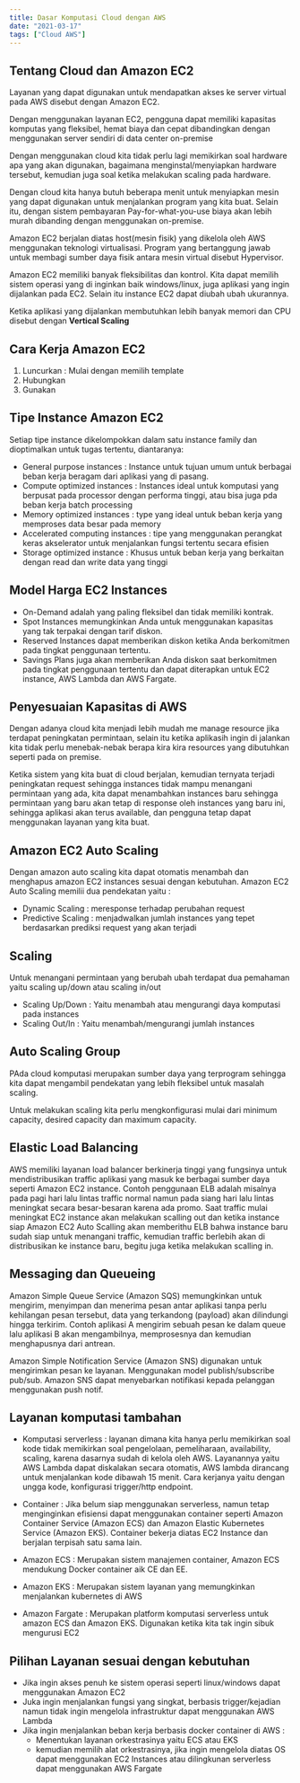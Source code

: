 ```yaml
---
title: Dasar Komputasi Cloud dengan AWS
date: "2021-03-17"
tags: ["Cloud AWS"]
---
```

## Tentang Cloud dan Amazon EC2
Layanan yang dapat digunakan untuk mendapatkan akses ke server virtual pada AWS disebut dengan Amazon EC2.

Dengan menggunakan layanan EC2, pengguna dapat memiliki kapasitas komputas yang fleksibel, hemat biaya dan cepat dibandingkan dengan menggunakan server sendiri di data center on-premise

Dengan menggunakan cloud kita tidak perlu lagi memikirkan soal hardware apa yang akan digunakan, bagaimana menginstal/menyiapkan hardware tersebut, kemudian juga soal ketika melakukan scaling pada hardware.

Dengan cloud kita hanya butuh beberapa menit untuk menyiapkan mesin yang dapat digunakan untuk menjalankan program yang kita buat. Selain itu, dengan sistem pembayaran Pay-for-what-you-use biaya akan lebih murah dibanding dengan menggunakan on-premise.

Amazon EC2 berjalan diatas host(mesin fisik) yang dikelola oleh AWS menggunakan teknologi virtualisasi. Program yang bertanggung jawab untuk membagi sumber daya fisik antara mesin virtual disebut Hypervisor.

Amazon EC2 memiliki banyak fleksibilitas dan kontrol. Kita dapat memilih sistem operasi yang di inginkan baik windows/linux, juga aplikasi yang ingin dijalankan pada EC2. Selain itu instance EC2 dapat diubah ubah ukurannya.

Ketika aplikasi yang dijalankan membutuhkan lebih banyak memori dan CPU disebut dengan <b>Vertical Scaling</b> 

## Cara Kerja Amazon EC2
1. Luncurkan : Mulai dengan memilih template
2. Hubungkan
3. Gunakan

## Tipe Instance Amazon EC2
Setiap tipe instance dikelompokkan dalam satu instance family dan dioptimalkan untuk tugas tertentu, diantaranya:
- General purpose instances : Instance untuk tujuan umum untuk berbagai beban kerja beragam dari aplikasi yang di pasang.
- Compute optimized instances : Instances ideal untuk komputasi yang berpusat pada processor dengan performa tinggi, atau bisa juga pda beban kerja batch processing
- Memory optimized instances : type yang ideal untuk beban kerja yang memproses data besar pada memory
- Accelerated computing instances : tipe yang menggunakan perangkat keras akselerator untuk menjalankan fungsi tertentu secara efisien
- Storage optimized instance : Khusus untuk beban kerja yang berkaitan dengan read dan write data yang tinggi

## Model Harga EC2 Instances
- On-Demand adalah yang paling fleksibel dan tidak memiliki kontrak.
- Spot Instances memungkinkan Anda untuk menggunakan kapasitas yang tak terpakai dengan tarif diskon.
- Reserved Instances dapat memberikan diskon ketika Anda berkomitmen pada tingkat penggunaan tertentu.
- Savings Plans juga akan memberikan Anda diskon saat berkomitmen pada tingkat penggunaan tertentu dan dapat diterapkan untuk EC2 instance, AWS Lambda dan AWS Fargate.

## Penyesuaian Kapasitas di AWS
Dengan adanya cloud kita menjadi lebih mudah me manage resource jika terdapat peningkatan permintaan, selain itu ketika aplikasih ingin di jalankan kita tidak perlu menebak-nebak berapa kira kira resources yang dibutuhkan seperti pada on premise.

Ketika sistem yang kita buat di cloud berjalan, kemudian ternyata terjadi peningkatan request sehingga instances tidak mampu menangani permintaan yang ada, kita dapat menambahkan instances baru sehingga permintaan yang baru akan tetap di response oleh instances yang baru ini, sehingga aplikasi akan terus available, dan pengguna tetap dapat menggunakan layanan yang kita buat.

## Amazon EC2 Auto Scaling
Dengan amazon auto scaling kita dapat otomatis menambah dan menghapus amazon EC2 instances sesuai dengan kebutuhan. Amazon EC2 Auto Scaling memilii dua pendekatan yaitu :
- Dynamic Scaling : meresponse terhadap perubahan request
- Predictive Scaling : menjadwalkan jumlah instances yang tepet berdasarkan prediksi request yang akan terjadi

## Scaling
Untuk menangani permintaan yang berubah ubah terdapat dua pemahaman yaitu scaling up/down atau scaling in/out
- Scaling Up/Down : Yaitu menambah atau mengurangi daya komputasi pada instances
- Scaling Out/In : Yaitu menambah/mengurangi jumlah instances

## Auto Scaling Group
PAda cloud komputasi merupakan sumber daya yang terprogram sehingga kita dapat mengambil pendekatan yang lebih fleksibel untuk masalah scaling.

Untuk melakukan scaling kita perlu mengkonfigurasi mulai dari minimum capacity, desired capacity dan maximum capacity.

## Elastic Load Balancing
AWS memiliki layanan load balancer berkinerja tinggi yang fungsinya untuk mendistribusikan traffic aplikasi yang masuk ke berbagai sumber daya seperti Amazon EC2 instance. Contoh penggunaan ELB adalah misalnya pada pagi hari lalu lintas traffic normal namun pada siang hari lalu lintas meningkat secara besar-besaran karena ada promo. Saat traffic mulai meningkat EC2 instance akan melakukan scalling out dan ketika instance siap Amazon EC2 Auto Scalling akan memberithu ELB bahwa instance baru sudah siap untuk menangani traffic, kemudian traffic berlebih akan di distribusikan ke instance baru, begitu juga ketika melakukan scalling in.

## Messaging dan Queueing
Amazon Simple Queue Service (Amazon SQS) memungkinkan untuk mengirim, menyimpan dan menerima pesan antar aplikasi tanpa perlu kehilangan pesan tersebut, data yang terkandong (payload) akan dilindungi hingga terkirim. Contoh aplikasi A mengirim sebuah pesan ke dalam queue lalu aplikasi B akan mengambilnya, memprosesnya dan kemudian menghapusnya dari antrean.

Amazon Simple Notification Service (Amazon SNS) digunakan untuk mengirimkan pesan ke layanan. Menggunakan model publish/subscribe pub/sub. Amazon SNS dapat menyebarkan notifikasi kepada pelanggan menggunakan push notif.

## Layanan komputasi tambahan
- Komputasi serverless : layanan dimana kita hanya perlu memikirkan soal kode tidak memikirkan soal pengelolaan, pemeliharaan, availability, scaling, karena dasarnya sudah di kelola oleh AWS. Layanannya yaitu AWS Lambda dapat diskalakan secara otomatis, AWS lambda dirancang untuk menjalankan kode dibawah 15 menit. Cara kerjanya yaitu dengan ungga kode, konfigurasi trigger/http endpoint.

- Container : Jika belum siap menggunakan serverless, namun tetap menginginkan efisiensi dapat menggunakan container seperti Amazon Container Service (Amazon ECS) dan Amazon Elastic Kubernetes Service (Amazon EKS). Container bekerja diatas EC2 Instance dan berjalan terpisah satu sama lain.

- Amazon ECS : Merupakan sistem manajemen container, Amazon ECS mendukung Docker container aik CE dan EE.

- Amazon EKS : Merupakan sistem layanan yang memungkinkan menjalankan kubernetes di AWS

- Amazon Fargate : Merupakan platform komputasi serverless untuk amazon ECS dan Amazon EKS. Digunakan ketika kita tak ingin sibuk mengurusi EC2


## Pilihan Layanan sesuai dengan kebutuhan
- Jika ingin akses penuh ke sistem operasi seperti linux/windows dapat menggunakan Amazon EC2
- Juka ingin menjalankan fungsi yang singkat, berbasis trigger/kejadian namun tidak ingin mengelola infrastruktur dapat menggunakan AWS Lambda
- Jika ingin menjalankan beban kerja berbasis docker container di AWS :
  - Menentukan layanan orkestrasinya yaitu ECS atau EKS
  - kemudian memilih alat orkestrasinya, jika ingin mengelola diatas OS dapat menggunakan EC2 Instances atau dilingkunan serverless dapat menggunakan AWS Fargate